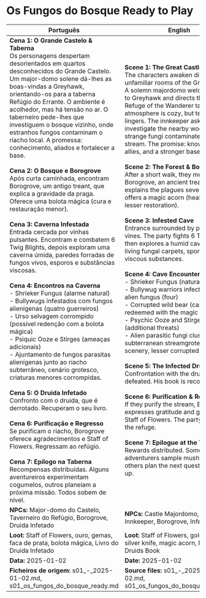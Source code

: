 # Os Fungos do Bosque  Ready to Play

| Português                                                                                                                                                                                                                                                                                                                                                                                                                                                                                                                                                                                                                                                                                                                                                                                                                                                                                                                                                                                                                                                                                                                                                                                                                                                                                                                                                                                                                                                                                                                                                                                                                                                                                                                | English                                                                                                                                                                                                                                                                                                                                                                                                                                                                                                                                                                                                                                                                                                                                                                                                                                                                                                                                                                                                                                                                                                                                                                                                                                                                                                                                                                                                                                                                                                                                                                                                                                                     |
| ------------------------------------------------------------------------------------------------------------------------------------------------------------------------------------------------------------------------------------------------------------------------------------------------------------------------------------------------------------------------------------------------------------------------------------------------------------------------------------------------------------------------------------------------------------------------------------------------------------------------------------------------------------------------------------------------------------------------------------------------------------------------------------------------------------------------------------------------------------------------------------------------------------------------------------------------------------------------------------------------------------------------------------------------------------------------------------------------------------------------------------------------------------------------------------------------------------------------------------------------------------------------------------------------------------------------------------------------------------------------------------------------------------------------------------------------------------------------------------------------------------------------------------------------------------------------------------------------------------------------------------------------------------------------------------------------------------------------ | ----------------------------------------------------------------------------------------------------------------------------------------------------------------------------------------------------------------------------------------------------------------------------------------------------------------------------------------------------------------------------------------------------------------------------------------------------------------------------------------------------------------------------------------------------------------------------------------------------------------------------------------------------------------------------------------------------------------------------------------------------------------------------------------------------------------------------------------------------------------------------------------------------------------------------------------------------------------------------------------------------------------------------------------------------------------------------------------------------------------------------------------------------------------------------------------------------------------------------------------------------------------------------------------------------------------------------------------------------------------------------------------------------------------------------------------------------------------------------------------------------------------------------------------------------------------------------------------------------------------------------------------------------------- |
| **Cena 1: O Grande Castelo & Taberna**<br>Os personagens despertam desorientados em quartos desconhecidos do Grande Castelo. Um major-domo solene dá-lhes as boas-vindas a Greyhawk, orientando-os para a taberna Refúgio do Errante. O ambiente é acolhedor, mas há tensão no ar. O taberneiro pede-lhes que investiguem o bosque vizinho, onde estranhos fungos contaminam o riacho local. A promessa: conhecimento, aliados e fortalecer a base.<br><br>**Cena 2: O Bosque e Borogrove**<br>Após curta caminhada, encontram Borogrove, um antigo treant, que explica a gravidade da praga. Oferece uma bolota mágica (cura e restauração menor).<br><br>**Cena 3: Caverna Infestada**<br>Entrada cercada por vinhas pulsantes. Encontram e combatem 6 Twig Blights, depois exploram uma caverna úmida, paredes forradas de fungos vivos, esporos e substâncias viscosas.<br><br>**Cena 4: Encontros na Caverna**<br>- Shrieker Fungus (alarme natural)<br>- Bullywugs infestados com fungos alienígenas (quatro guerreiros)<br>- Urso selvagem corrompido (possível redenção com a bolota mágica)<br>- Psiquic Ooze e Stirges (ameaças adicionais)<br>- Ajuntamento de fungos parasitas alienígenas junto ao riacho subterrâneo, cenário grotesco, criaturas menores corrompidas.<br><br>**Cena 5: O Druida Infetado**<br>Confronto com o druida, que é derrotado. Recuperam o seu livro.<br><br>**Cena 6: Purificação e Regresso**<br>Se purificam o riacho, Borogrove oferece agradecimentos e Staff of Flowers. Regressam ao refúgio.<br><br>**Cena 7: Epílogo na Taberna**<br>Recompensas distribuídas. Alguns aventureiros experimentam cogumelos, outros planeiam a próxima missão. Todos sobem de nível.<br> | **Scene 1: The Great Castle & Tavern**<br>The characters awaken disoriented in unfamiliar rooms of the Great Castle. A solemn majordomo welcomes them to Greyhawk and directs them to the Refuge of the Wanderer tavern. The atmosphere is cozy, but tension lingers. The innkeeper asks them to investigate the nearby woods, where strange fungi contaminate the stream. The promise: knowledge, allies, and a stronger base.<br><br>**Scene 2: The Forest & Borogrove**<br>After a short walk, they meet Borogrove, an ancient treant, who explains the plagues severity. He offers a magic acorn (healing and lesser restoration).<br><br>**Scene 3: Infested Cave**<br>Entrance surrounded by pulsating vines. The party fights 6 Twig Blights, then explores a humid cave with living fungal carpets, spores, and viscous substances.<br><br>**Scene 4: Cave Encounters**<br>- Shrieker Fungus (natural alarm)<br>- Bullywug warriors infected with alien fungus (four)<br>- Corrupted wild bear (can be redeemed with the magic acorn)<br>- Psychic Ooze and Stirges (additional threats)<br>- Alien parasitic fungi cluster by the subterranean streamgrotesque scenery, lesser corrupted creatures.<br><br>**Scene 5: The Infected Druid**<br>Confrontation with the druid, who is defeated. His book is recovered.<br><br>**Scene 6: Purification & Return**<br>If they purify the stream, Borogrove expresses gratitude and gifts the Staff of Flowers. The party returns to the refuge.<br><br>**Scene 7: Epilogue at the Tavern**<br>Rewards distributed. Some adventurers sample mushrooms; others plan the next quest. All level up.<br> |
| **NPCs:** Major-domo do Castelo, Taverneiro do Refúgio, Borogrove, Druida Infetado                                                                                                                                                                                                                                                                                                                                                                                                                                                                                                                                                                                                                                                                                                                                                                                                                                                                                                                                                                                                                                                                                                                                                                                                                                                                                                                                                                                                                                                                                                                                                                                                                                       | **NPCs:** Castle Majordomo, Refuge Innkeeper, Borogrove, Infected Druid                                                                                                                                                                                                                                                                                                                                                                                                                                                                                                                                                                                                                                                                                                                                                                                                                                                                                                                                                                                                                                                                                                                                                                                                                                                                                                                                                                                                                                                                                                                                                                                     |
| **Loot:** Staff of Flowers, ouro, gemas, faca de prata, bolota mágica, Livro do Druida Infetado                                                                                                                                                                                                                                                                                                                                                                                                                                                                                                                                                                                                                                                                                                                                                                                                                                                                                                                                                                                                                                                                                                                                                                                                                                                                                                                                                                                                                                                                                                                                                                                                                          | **Loot:** Staff of Flowers, gold, gems, silver knife, magic acorn, Infected Druids Book                                                                                                                                                                                                                                                                                                                                                                                                                                                                                                                                                                                                                                                                                                                                                                                                                                                                                                                                                                                                                                                                                                                                                                                                                                                                                                                                                                                                                                                                                                                                                                    |
| **Data:** 2025-01-02                                                                                                                                                                                                                                                                                                                                                                                                                                                                                                                                                                                                                                                                                                                                                                                                                                                                                                                                                                                                                                                                                                                                                                                                                                                                                                                                                                                                                                                                                                                                                                                                                                                                                                     | **Date:** 2025-01-02                                                                                                                                                                                                                                                                                                                                                                                                                                                                                                                                                                                                                                                                                                                                                                                                                                                                                                                                                                                                                                                                                                                                                                                                                                                                                                                                                                                                                                                                                                                                                                                                                                        |
| **Ficheiros de origem:** s01_-_2025-01-02.md, s01_os_fungos_do_bosque_ready.md                                                                                                                                                                                                                                                                                                                                                                                                                                                                                                                                                                                                                                                                                                                                                                                                                                                                                                                                                                                                                                                                                                                                                                                                                                                                                                                                                                                                                                                                                                                                                                                                                                           | **Source files:** s01_-_2025-01-02.md, s01_os_fungos_do_bosque_ready.md                                                                                                                                                                                                                                                                                                                                                                                                                                                                                                                                                                                                                                                                                                                                                                                                                                                                                                                                                                                                                                                                                                                                                                                                                                                                                                                                                                                                                                                                                                                                                                                     |


















